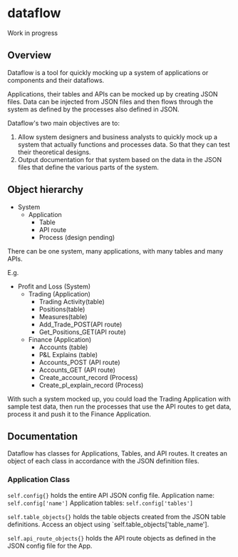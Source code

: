 # dataflow
Work in progress

## Overview
Dataflow is a tool for quickly mocking up a system of applications or components and their dataflows.

Applications, their tables and APIs can be mocked up by creating JSON files.
Data can be injected from JSON files and then flows through the system as defined by the processes also defined in JSON.

Dataflow's two main objectives are to:

1. Allow system designers and business analysts to quickly mock up a system that actually functions and processes data. So that they can test their theoretical designs.
2. Output documentation for that system based on the data in the JSON files that define the various parts of the system.

## Object hierarchy
- System
  - Application
    - Table
    - API route
    - Process (design pending)

There can be one system, many applications, with many tables and many APIs.

E.g.
- Profit and Loss (System)
  - Trading (Application)
    - Trading Activity(table)
    - Positions(table)
    - Measures(table)
    - Add_Trade_POST(API route)
    - Get_Positions_GET(API route)
  - Finance (Application)
    - Accounts (table)
    - P&L Explains (table)
    - Accounts_POST (API route)
    - Accounts_GET (API route)
    - Create_account_record (Process)
    - Create_pl_explain_record (Process)

With such a system mocked up, you could load the Trading Application with sample test data, then run the processes that use the API routes to get data, process it and push it to the Finance Application.

## Documentation
Dataflow has classes for Applications, Tables, and API routes. It creates an object of each class in accordance with the JSON definition files.

### Application Class
`self.config{}` holds the entire API JSON config file.
Application name: `self.config['name']`
Application tables: `self.config['tables']`

`self.table_objects{}` holds the table objects created from the JSON table definitions. Access an object using `self.table_objects['table_name'].

`self.api_route_objects{}` holds the API route objects as defined in the JSON config file for the App.





